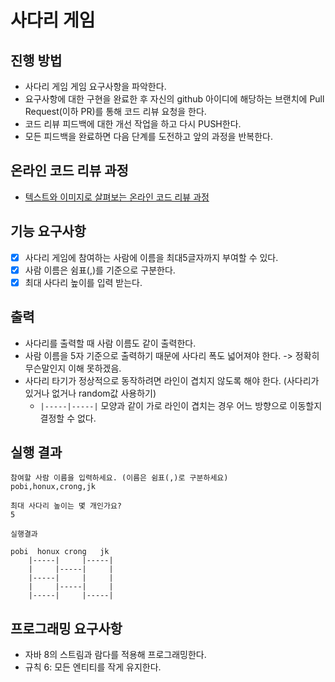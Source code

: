 # 사다리 게임
## 진행 방법
* 사다리 게임 게임 요구사항을 파악한다.
* 요구사항에 대한 구현을 완료한 후 자신의 github 아이디에 해당하는 브랜치에 Pull Request(이하 PR)를 통해 코드 리뷰 요청을 한다.
* 코드 리뷰 피드백에 대한 개선 작업을 하고 다시 PUSH한다.
* 모든 피드백을 완료하면 다음 단계를 도전하고 앞의 과정을 반복한다.

## 온라인 코드 리뷰 과정
* [텍스트와 이미지로 살펴보는 온라인 코드 리뷰 과정](https://github.com/nextstep-step/nextstep-docs/tree/master/codereview)


## 기능 요구사항
- [x] 사다리 게임에 참여하는 사람에 이름을 최대5글자까지 부여할 수 있다.
- [x] 사람 이름은 쉼표(,)를 기준으로 구분한다.
- [x] 최대 사다리 높이를 입력 받는다.

## 출력
- 사다리를 출력할 때 사람 이름도 같이 출력한다.
- 사람 이름을 5자 기준으로 출력하기 때문에 사다리 폭도 넓어져야 한다. -> 정확히 무슨말인지 이해 못하겠음.
- 사다리 타기가 정상적으로 동작하려면 라인이 겹치지 않도록 해야 한다. (사다리가 있거나 없거나 random값 사용하기) 
  - `|-----|-----|` 모양과 같이 가로 라인이 겹치는 경우 어느 방향으로 이동할지 결정할 수 없다.

## 실행 결과
```
참여할 사람 이름을 입력하세요. (이름은 쉼표(,)로 구분하세요)
pobi,honux,crong,jk

최대 사다리 높이는 몇 개인가요?
5

실행결과

pobi  honux crong   jk
    |-----|     |-----|
    |     |-----|     |
    |-----|     |     |
    |     |-----|     |
    |-----|     |-----|
```

## 프로그래밍 요구사항
- 자바 8의 스트림과 람다를 적용해 프로그래밍한다.
- 규칙 6: 모든 엔티티를 작게 유지한다.